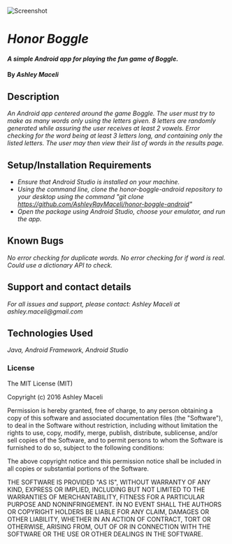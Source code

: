 ![Screenshot](boggle-screenshot.jpeg)

# _Honor Boggle_

#### _A simple Android app for playing the fun game of Boggle._

#### By _**Ashley Maceli**_

## Description

_An Android app centered around the game Boggle. The user must try to make as many words only using the letters given. 8 letters are randomly generated while assuring the user receives at least 2 vowels. Error checking for the word being at least 3 letters long, and containing only the listed letters. The user may then view their list of words in the results page._

## Setup/Installation Requirements

* _Ensure that Android Studio is installed on your machine._
* _Using the command line, clone the honor-boggle-android repository to your desktop using the command "git clone https://github.com/AshleyRayMaceli/honor-boggle-android"_
* _Open the package using Android Studio, choose your emulator, and run the app._

## Known Bugs

_No error checking for duplicate words._
_No error checking for if word is real. Could use a dictionary API to check._

## Support and contact details

_For all issues and support, please contact:
Ashley Maceli at ashley.maceli@gmail.com_

## Technologies Used

_Java, Android Framework, Android Studio_

### License

The MIT License (MIT)

Copyright (c) 2016 Ashley Maceli

Permission is hereby granted, free of charge, to any person obtaining a copy
of this software and associated documentation files (the "Software"), to deal
in the Software without restriction, including without limitation the rights
to use, copy, modify, merge, publish, distribute, sublicense, and/or sell
copies of the Software, and to permit persons to whom the Software is
furnished to do so, subject to the following conditions:

The above copyright notice and this permission notice shall be included in all
copies or substantial portions of the Software.

THE SOFTWARE IS PROVIDED "AS IS", WITHOUT WARRANTY OF ANY KIND, EXPRESS OR
IMPLIED, INCLUDING BUT NOT LIMITED TO THE WARRANTIES OF MERCHANTABILITY,
FITNESS FOR A PARTICULAR PURPOSE AND NONINFRINGEMENT. IN NO EVENT SHALL THE
AUTHORS OR COPYRIGHT HOLDERS BE LIABLE FOR ANY CLAIM, DAMAGES OR OTHER
LIABILITY, WHETHER IN AN ACTION OF CONTRACT, TORT OR OTHERWISE, ARISING FROM,
OUT OF OR IN CONNECTION WITH THE SOFTWARE OR THE USE OR OTHER DEALINGS IN THE
SOFTWARE.
